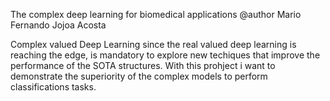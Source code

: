 The complex deep learning for biomedical applications
@author Mario Fernando Jojoa Acosta

Complex valued Deep Learning
since the real valued deep learning is reaching the edge, is mandatory to explore new techiques that improve the performance of the SOTA structures. With this prohject i want to demonstrate the superiority of the complex models to perform classifications tasks.
